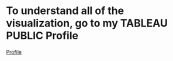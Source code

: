 # To understand all of the visualization, go to my TABLEAU PUBLIC Profile
[Profile](https://public.tableau.com/app/profile/abu.nayem)
